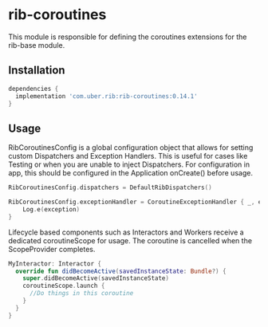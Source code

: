 # rib-coroutines

This module is responsible for defining the coroutines extensions for the rib-base module.

## Installation
```gradle
dependencies {
  implementation 'com.uber.rib:rib-coroutines:0.14.1'
}
```

## Usage

RibCoroutinesConfig is a global configuration object that allows for setting custom Dispatchers and Exception Handlers. This is useful for cases like Testing or when you are unable to inject Dispatchers.
For configuration in app, this should be configured in the Application onCreate() before usage.

```kotlin
RibCoroutinesConfig.dispatchers = DefaultRibDispatchers()

RibCoroutinesConfig.exceptionHandler = CoroutineExceptionHandler { _, exception ->
    Log.e(exception)
}
```


Lifecycle based components such as Interactors and Workers receive a dedicated coroutineScope for usage. The coroutine is cancelled when the ScopeProvider completes.

```kotlin
MyInteractor: Interactor {
  override fun didBecomeActive(savedInstanceState: Bundle?) {
    super.didBecomeActive(savedInstanceState)
    coroutineScope.launch {
      //Do things in this coroutine
    }
  }
}
```
